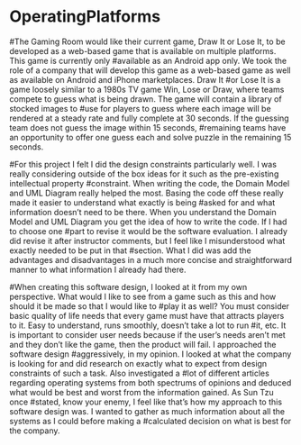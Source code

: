 # OperatingPlatforms

#The Gaming Room would like their current game, Draw It or Lose It, to be developed as a web-based game that is available on multiple platforms. This game is currently only
#available as an Android app only. We took the role of a company that will develop this game as a web-based game as well as available on Android and iPhone marketplaces. Draw It
#or Lose It is a game loosely similar to a 1980s TV game Win, Lose or Draw, where teams compete to guess what is being drawn. The game will contain a library of stocked images to 
#use for players to guess where each image will be rendered at a steady rate and fully complete at 30 seconds. If the guessing team does not guess the image within 15 seconds,
#remaining teams have an opportunity to offer one guess each and solve puzzle in the remaining 15 seconds. 

#For this project I felt I did the design constraints particularly well. I was really considering outside of the box ideas for it such as the pre-existing intellectual property
#constraint. When writing the code, the Domain Model and UML Diagram really helped the most. Basing the code off these really made it easier to understand what exactly is being
#asked for and what information doesn’t need to be there. When you understand the Domain Model and UML Diagram you get the idea of how to write the code.  If I had to choose one
#part to revise it would be the software evaluation. I already did revise it after instructor comments, but I feel like I misunderstood what exactly needed to be put in that 
#section. What I did was add the advantages and disadvantages in a much more concise and straightforward manner to what information I already had there. 

#When creating this software design, I looked at it from my own perspective. What would I like to see from a game such as this and how should it be made so that I would like to 
#play it as well? You must consider basic quality of life needs that every game must have that attracts players to it. Easy to understand, runs smoothly, doesn’t take a lot to run
#it, etc. It is important to consider user needs because if the user’s needs aren’t met and they don’t like the game, then the product will fail. I approached the software design
#aggressively, in my opinion. I looked at what the company is looking for and did research on exactly what to expect from design constraints of such a task. Also investigated a
#lot of different articles regarding operating systems from both spectrums of opinions and deduced what would be best and worst from the information gained. As Sun Tzu once
#stated, know your enemy, I feel like that’s how my approach to this software design was. I wanted to gather as much information about all the systems as I could before making a
#calculated decision on what is best for the company. 
